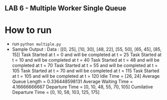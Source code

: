 ## LAB 6  - Multiple Worker Single Queue

# How to run
- run `python multiple.py`
- Sample Output : 
    Data : [[0, 25], [10, 30], [48, 22], [55, 50], [65, 45], [85, 15]]
    Task Started at t = 0 and will be completed at t = 25
    Task Started at t = 10 and will be completed at t = 40
    Task Started at t = 48 and will be completed at t = 70
    Task Started at t = 55 and will be completed at t = 105
    Task Started at t = 70 and will be completed at t = 115
    Task Started at t = 105 and will be completed at t = 120
    Idle Time = [26, 24]
    Average Queue Length = 0.336448598131
    Average Waiting Time = 4.16666666667
    Departure Time = [0, 10, 48, 55, 70, 105]
    Cumilative Departure Time = [0, 10, 58, 103, 125, 175]